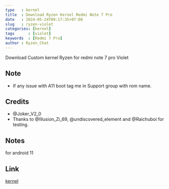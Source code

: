 ```yaml
---
type   : kernel
title  : Download Ryzen Kernel Redmi Note 7 Pro
date   : 2024-05-24T09:17:35+07:00
slug   : ryzen-violet
categories: [kernel]
tags      : [violet]
keywords  : [Redmi 7 Pro]
author : Ryzen_Chat
---
```


Download Custom kernel Ryzen for redmi note 7 pro Violet

## Note
- If any issue with A11 boot tag me in Support group with rom name.

## Credits
- @Joker_V2_0
- Thanks to @Illusion_Zi_69, @undiscovered_element and @Raichuboi for testing.

## Notes
for android 11

## Link
[kernel](https://ryzen-kernel.me/download.html)

